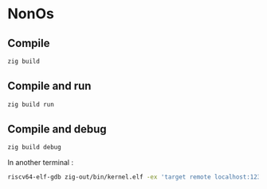 # NonOs

## Compile

```bash
zig build
```

## Compile and run

```bash
zig build run
```

## Compile and debug

```bash
zig build debug 
```

In another terminal :

```bash
riscv64-elf-gdb zig-out/bin/kernel.elf -ex 'target remote localhost:1234' -ex 'b 0x80200000' -ex 'c'
```


